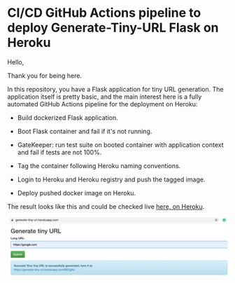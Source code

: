 # CI/CD GitHub Actions pipeline to deploy Generate-Tiny-URL Flask on Heroku

Hello,

Thank you for being here.

In this repository, you have a Flask application for tiny URL generation.
The application itself is pretty basic, and the main interest
here is a fully automated GitHub Actions pipeline for the deployment on  Heroku:

- Build dockerized Flask application.

- Boot Flask container and fail if it's not running.

- GateKeeper: run test suite on booted container with application context 
and fail if tests are not 100%.

- Tag the container following Heroku naming conventions.

- Login to Heroku and Heroku registry and push the tagged image.

- Deploy pushed docker image on Heroku.

The result looks like this and could be checked live [here, on Heroku](https://generate-tiny-url.herokuapp.com/).

![app_screenshot](readme/screenshot.png)

